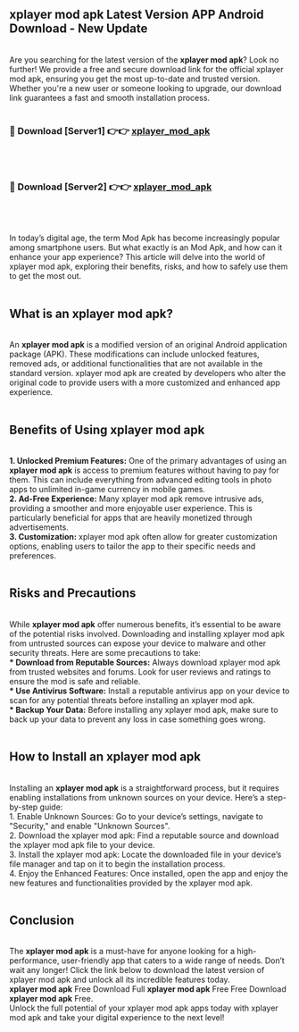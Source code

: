 ## xplayer mod apk Latest Version APP Android Download - New Update
<br>
Are you searching for the latest version of the <strong>xplayer mod apk</strong>? Look no further! We provide a free and secure download link for the official xplayer mod apk, ensuring you get the most up-to-date and trusted version. Whether you're a new user or someone looking to upgrade, our download link guarantees a fast and smooth installation process.
<br>
<br>
<h3>🔴 Download [Server1] 👉👉 <a href="https://modyolo.store/xplayer+mod+apk">xplayer_mod_apk</a></h3><br>
<br>
<h3>🔴 Download [Server2] 👉👉 <a href="https://modyolo.store/xplayer+mod+apk">xplayer_mod_apk</a></h3><br>
<br>
<br>
In today’s digital age, the term Mod Apk has become increasingly popular among smartphone users. But what exactly is an Mod Apk, and how can it enhance your app experience? This article will delve into the world of xplayer mod apk, exploring their benefits, risks, and how to safely use them to get the most out.
<br>
<br>
<h2>What is an xplayer mod apk?</h2>
<br>
An <strong>xplayer mod apk</strong> is a modified version of an original Android application package (APK). These modifications can include unlocked features, removed ads, or additional functionalities that are not available in the standard version. xplayer mod apk are created by developers who alter the original code to provide users with a more customized and enhanced app experience.
<br>
<br>
<h2>Benefits of Using xplayer mod apk</h2>
<br>
<strong> 1. Unlocked Premium Features:</strong> One of the primary advantages of using an <strong>xplayer mod apk</strong> is access to premium features without having to pay for them. This can include everything from advanced editing tools in photo apps to unlimited in-game currency in mobile games.
<br>
<strong> 2. Ad-Free Experience:</strong> Many xplayer mod apk remove intrusive ads, providing a smoother and more enjoyable user experience. This is particularly beneficial for apps that are heavily monetized through advertisements.
<br>
<strong> 3. Customization:</strong> xplayer mod apk often allow for greater customization options, enabling users to tailor the app to their specific needs and preferences.
<br>
<br>
<h2>Risks and Precautions</h2>
<br>
While <strong>xplayer mod apk</strong> offer numerous benefits, it’s essential to be aware of the potential risks involved. Downloading and installing xplayer mod apk from untrusted sources can expose your device to malware and other security threats. Here are some precautions to take:
<br>
<strong> * Download from Reputable Sources:</strong> Always download xplayer mod apk from trusted websites and forums. Look for user reviews and ratings to ensure the mod is safe and reliable.
<br>
<strong> * Use Antivirus Software:</strong> Install a reputable antivirus app on your device to scan for any potential threats before installing an xplayer mod apk.
<br>
<strong> * Backup Your Data:</strong> Before installing any xplayer mod apk, make sure to back up your data to prevent any loss in case something goes wrong.
<br>
<br>
<h2>How to Install an xplayer mod apk</h2>
<br>
Installing an <strong>xplayer mod apk</strong> is a straightforward process, but it requires enabling installations from unknown sources on your device. Here’s a step-by-step guide:
<br>
 1. Enable Unknown Sources: Go to your device’s settings, navigate to "Security," and enable "Unknown Sources".
<br>
 2. Download the xplayer mod apk: Find a reputable source and download the xplayer mod apk file to your device.
<br>
 3. Install the xplayer mod apk: Locate the downloaded file in your device’s file manager and tap on it to begin the installation process.
<br>
 4. Enjoy the Enhanced Features: Once installed, open the app and enjoy the new features and functionalities provided by the xplayer mod apk.
<br>
<br>
<h2><strong>Conclusion</strong></h2>
<br>
The <strong>xplayer mod apk</strong> is a must-have for anyone looking for a high-performance, user-friendly app that caters to a wide range of needs. Don’t wait any longer! Click the link below to download the latest version of xplayer mod apk and unlock all its incredible features today.
<br>
<strong>xplayer mod apk</strong> Free Download Full <strong>xplayer mod apk</strong> Free Free Download <strong>xplayer mod apk</strong> Free.
<br>
Unlock the full potential of your xplayer mod apk apps today with xplayer mod apk and take your digital experience to the next level!